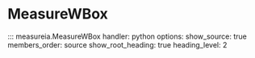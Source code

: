 # MeasureWBox

::: measureia.MeasureWBox
    handler: python
    options:
      show_source: true
      members_order: source
      show_root_heading: true
      heading_level: 2